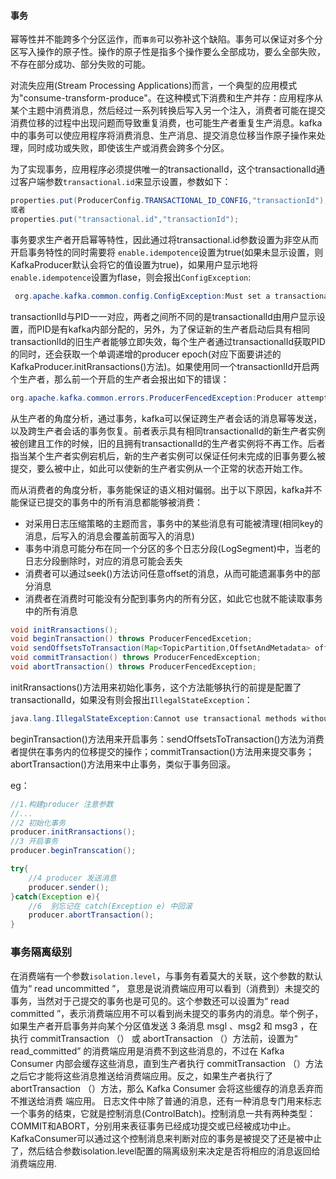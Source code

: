 

#### 事务
幂等性并不能跨多个分区运作，而`事务`可以弥补这个缺陷。事务可以保证对多个分区写入操作的原子性。操作的原子性是指多个操作要么全部成功，要么全部失败，不存在部分成功、部分失败的可能。

对流失应用(Stream Processing Applications)而言，一个典型的应用模式为"consume-transform-produce"。在这种模式下消费和生产并存：应用程序从某个主题中消费消息，然后经过一系列转换后写入另一个注入，消费者可能在提交消费位移的过程中出现问题而导致重复消费，也可能生产者重复生产消息。kafka中的事务可以使应用程序将消费消息、生产消息、提交消息位移当作原子操作来处理，同时成功或失败，即使该生产或消费会跨多个分区。

为了实现事务，应用程序必须提供唯一的transactionalId，这个transactionalId通过客户端参数`transactional.id`来显示设置，参数如下：
```java
properties.put(ProducerConfig.TRANSACTIONAL_ID_CONFIG,"transactionId");
或者
properties.put("transactional.id","transactionId");
```
事务要求生产者开启幂等特性，因此通过将transactional.id参数设置为非空从而开启事务特性的同时需要将 `enable.idempotence`设置为true(如果未显示设置，则KafkaProducer默认会将它的值设置为true)，如果用户显示地将`enable.idempotence`设置为flase，则会报出`ConfigException`:
```java
 org.apache.kafka.common.config.ConfigException:Must set a transactional.id without also enabling idempotent.
```
transactionlId与PID一一对应，两者之间所不同的是transactionalId由用户显示设置，而PID是有kafka内部分配的，另外，为了保证新的生产者启动后具有相同transactionlId的旧生产者能够立即失效，每个生产者通过transactionalId获取PID的同时，还会获取一个单调递增的producer epoch(对应下面要讲述的KafkaProducer.initRransactions()方法)。如果使用同一个transactionlId开启两个生产者，那么前一个开启的生产者会报出如下的错误：
```java
org.apache.kafka.common.errors.ProducerFencedException:Producer attempted an operation with an old epoch. Either there is a newer producer with the same transactionalId, or the producer's transaction has been expired by the broker.
```

从生产者的角度分析，通过事务，kafka可以保证跨生产者会话的消息幂等发送，以及跨生产者会话的事务恢复。前者表示具有相同transactionalId的新生产者实例被创建且工作的时候，旧的且拥有transactionalId的生产者实例将不再工作。后者指当某个生产者实例宕机后，新的生产者实例可以保证任何未完成的旧事务要么被提交，要么被中止，如此可以使新的生产者实例从一个正常的状态开始工作。

而从消费者的角度分析，事务能保证的语义相对偏弱。出于以下原因，kafka并不能保证已提交的事务中的所有消息都能够被消费：
* 对采用日志压缩策略的主题而言，事务中的某些消息有可能被清理(相同key的消息，后写入的消息会覆盖前面写入的消息)
* 事务中消息可能分布在同一个分区的多个日志分段(LogSegment)中，当老的日志分段删除时，对应的消息可能会丢失
* 消费者可以通过seek()方法访问任意offset的消息，从而可能遗漏事务中的部分消息
* 消费者在消费时可能没有分配到事务内的所有分区，如此它也就不能读取事务中的所有消息

```java
void initRransactions();
void beginTransaction() throws ProducerFencedExcetion;
void sendOffsetsToTransaction(Map<TopicPartition,OffsetAndMetadata> offsets,String consumerGroupId) throws ProducerFencedException;
void commitTransaction() throws ProducerFencedException;
void abortTransaction() throws ProducerFencedException;
```

initRransactions()方法用来初始化事务，这个方法能够执行的前提是配置了transactionalId，如果没有则会报出`IllegalStateException`：
```java
java.lang.IllegalStateException:Cannot use transactional methods without enabling transactions by setting the transactional.id configuration property
```
beginTransaction()方法用来开启事务：sendOffsetsToTransaction()方法为消费者提供在事务内的位移提交的操作；commitTransaction()方法用来提交事务；abortTransaction()方法用来中止事务，类似于事务回滚。

eg：
```java
//1.构建producer 注意参数
//...
//2 初始化事务
producer.initRransactions();
//3 开启事务
producer.beginTranscation();

try{
    //4 producer 发送消息
    producer.sender();
}catch(Exception e){
    //6  别忘记在 catch(Exception e) 中回滚
    producer.abortTransaction();
} 
```



### 事务隔离级别
在消费端有一个参数`isolation.level`，与事务有着莫大的关联，这个参数的默认值为“ read uncommitted ”， 意思是说消费端应用可以看到（消费到）未提交的事务，当然对于己提交的事务也是可见的。这个参数还可以设置为“ read committed ”，表示消费端应用不可以看到尚未提交的事务内的消息。举个例子，如果生产者开启事务并向某个分区值发送 3 条消息 msgl 、msg2 和 msg3 ，在 执行 commitTransaction （） 或 abortTransaction （）方法前，设置为“ read_committed” 的消费端应用是消费不到这些消息的，不过在 Kafka Consumer 内部会缓存这些消息，直到生产者执行 commitTransaction （）方法之后它才能将这些消息推送给消费端应用。反之，如果生产者执行了 abortTransaction （）方法，那么 Kafka Consumer 会将这些缓存的消息丢弃而不推送给消费
端应用。
日志文件中除了普通的消息，还有一种消息专门用来标志一个事务的结束，它就是控制消息(ControlBatch)。控制消息一共有两种类型：COMMIT和ABORT，分别用来表征事务已经成功提交或已经被成功中止。KafkaConsumer可以通过这个控制消息来判断对应的事务是被提交了还是被中止了，然后结合参数isolation.level配置的隔离级别来决定是否将相应的消息返回给消费端应用.